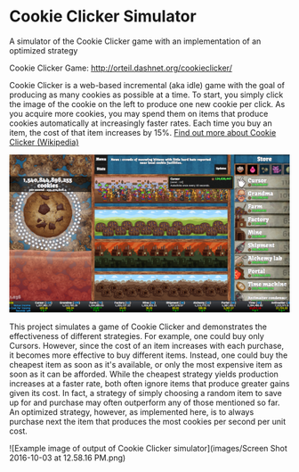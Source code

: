 # Cookie Clicker Simulator
A simulator of the Cookie Clicker game with an implementation of an optimized strategy

Cookie Clicker Game:
http://orteil.dashnet.org/cookieclicker/


Cookie Clicker is a web-based incremental (aka idle) game with the goal of producing as many cookies as possible at a time. To start, you simply click the image of the cookie on the left to produce one new cookie per click. As you acquire more cookies, you may spend them on items that produce cookies automatically at increasingly faster rates. Each time you buy an item, the cost of that item increases by 15%. <a href="https://en.wikipedia.org/wiki/Cookie_Clicker">Find out more about Cookie Clicker (Wikipedia)</a>

![Example image of official Cookie Clicker game](images/Cookie-Clicker.png)

This project simulates a game of Cookie Clicker and demonstrates the effectiveness of different strategies. For example, one could buy only Cursors. However, since the cost of an item increases with each purchase, it becomes more effective to buy different items. Instead, one could buy the cheapest item as soon as it's available, or only the most expensive item as soon as it can be afforded. While the cheapest strategy yields production increases at a faster rate, both often ignore items that produce greater gains given its cost. In fact, a strategy of simply choosing a random item to save up for and purchase may often outperform any of those mentioned so far. An optimized strategy, however, as implemented here, is to always purchase next the item that produces the most cookies per second per unit cost.

![Example image of output of Cookie Clicker simulator](images/Screen Shot 2016-10-03 at 12.58.16 PM.png)
